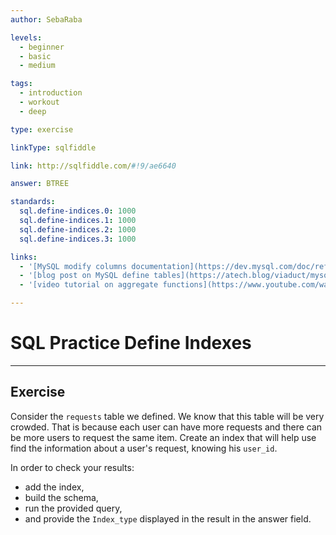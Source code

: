 ```yaml
---
author: SebaRaba

levels:
  - beginner
  - basic
  - medium

tags:
  - introduction
  - workout
  - deep

type: exercise

linkType: sqlfiddle

link: http://sqlfiddle.com/#!9/ae6640

answer: BTREE

standards:
  sql.define-indices.0: 1000
  sql.define-indices.1: 1000
  sql.define-indices.2: 1000
  sql.define-indices.3: 1000

links:
  - '[MySQL modify columns documentation](https://dev.mysql.com/doc/refman/5.7/en/create-index.html){documentation}'
  - '[blog post on MySQL define tables](https://atech.blog/viaduct/mysql-indexes-primer){website}'
  - '[video tutorial on aggregate functions](https://www.youtube.com/watch?v=JjNef3tPltU){video}'

---
```


# SQL Practice Define Indexes

---        
## Exercise

Consider the `requests` table we defined. We know that this table will be very crowded. That is because each user can have more requests and there can be more users to request the same item. Create an index that will help use find the information about a user's request, knowing his `user_id`.

In order to check your results:
- add the index,
- build the schema,
- run the provided query,
- and provide the `Index_type` displayed in the result in the answer field.
